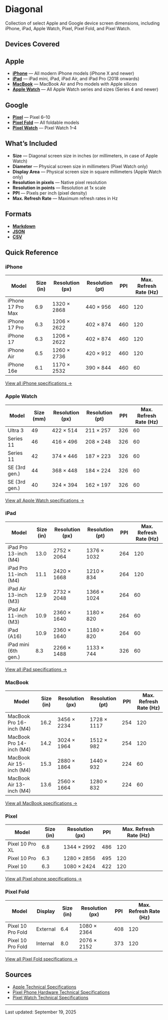 # Diagonal

Collection of select Apple and Google device screen dimensions, including iPhone, iPad, Apple Watch, Pixel, Pixel Fold, and Pixel Watch.

## Devices Covered

## Apple
- **[iPhone](markdown/iphone.md)** — All modern iPhone models (iPhone X and newer)
- **[iPad](markdown/ipad.md)** — iPad mini, iPad, iPad Air, and iPad Pro (2018 onwards)
- **[MacBook](markdown/macbook.md)** — MacBook Air and Pro models with Apple silicon
- **[Apple Watch](markdown/apple-watch.md)** — All Apple Watch series and sizes (Series 4 and newer)

## Google
- **[Pixel](markdown/pixel-phone.md#pixel-phone)** — Pixel 6–10
- **[Pixel Fold](markdown/pixel-phone.md#pixel-fold)** — All foldable models
- **[Pixel Watch](markdown/pixel-watch.md)** — Pixel Watch 1–4

## What’s Included
- **Size** — Diagonal screen size in inches (or millimeters, in case of Apple Watch)
- **Diameter** — Physical screen size in millimeters (Pixel Watch only)
- **Display Area** — Physical screen size in square millimeters (Apple Watch only)
- **Resolution in pixels** — Native pixel resolution
- **Resolution in points** — Resolution at 1x scale
- **PPI** — Pixels per inch (pixel density)
- **Max. Refresh Rate** — Maximum refresh rates in Hz

## Formats

- **[Markdown](markdown)**
- **[JSON](json)**
- **[CSV](csv)**

## Quick Reference

### iPhone
| Model | Size (in) | Resolution (px) | Resolution (pt) | PPI | Max. Refresh Rate (Hz)|
|-------|-----------|-----------------|-----------------|-----|-----------------------|
| iPhone 17 Pro Max | 6.9 | 1320 × 2868 | 440 × 956 | 460 | 120 |
| iPhone 17 Pro | 6.3 | 1206 × 2622 | 402 × 874 | 460 | 120 |
| iPhone 17 | 6.3 | 1206 × 2622 | 402 × 874 | 460 | 120 |
| iPhone Air | 6.5 | 1260 × 2736 | 420 × 912 | 460 | 120 |
| iPhone 16e | 6.1 | 1170 × 2532 | 390 × 844 | 460 | 60 |

[View all iPhone specifications →](markdown/iphone.md)

### Apple Watch
| Model | Size (mm) | Resolution (px) | Resolution (pt) | PPI | Max. Refresh Rate (Hz)|
|-------|-----------|-----------------|-----------------|-----|-----------------------|
| Ultra 3 | 49 | 422 × 514 | 211 × 257 | 326 | 60 |
| Series 11 | 46 | 416 × 496 | 208 × 248 | 326 | 60 |
| Series 11 | 42 | 374 × 446 | 187 × 223 | 326 | 60 |
| SE (3rd gen.) | 44 | 368 × 448 | 184 × 224 | 326 | 60 |
| SE (3rd gen.) | 40 | 324 × 394 | 162 × 197 | 326 | 60 |

[View all Apple Watch specifications →](markdown/apple-watch.md)

### iPad
| Model | Size (in) | Resolution (px) | Resolution (pt) | PPI | Max. Refresh Rate (Hz) |
|-------|-----------|-----------------|-----------------|-----|------------------------|
| iPad Pro 13-inch (M4) | 13.0 | 2752 × 2064 | 1376 × 1032 | 264 | 120 |
| iPad Pro 11-inch (M4) | 11.1 | 2420 × 1668 | 1210 × 834 | 264 | 120 |
| iPad Air 13-inch (M3) | 12.9 | 2732 × 2048 | 1366 × 1024 | 264 | 60 |
| iPad Air 11-inch (M3) | 10.9 | 2360 × 1640 | 1180 × 820 | 264 | 60 |
| iPad (A16) | 10.9 | 2360 × 1640 | 1180 × 820 | 264 | 60 |
| iPad mini (6th gen.) | 8.3 | 2266 × 1488 | 1133 × 744 | 326 | 60 |

[View all iPad specifications →](markdown/ipad.md)

### MacBook
| Model | Size (in) | Resolution (px) | Resolution (pt) | PPI | Max. Refresh Rate (Hz) |
|-------|-----------|-----------------|-----------------|-----|------------------------|
| MacBook Pro 16-inch (M4) | 16.2 | 3456 × 2234 | 1728 × 1117 | 254 | 120 |
| MacBook Pro 14-inch (M4) | 14.2 | 3024 × 1964 | 1512 × 982 | 254 | 120 |
| MacBook Air 15-inch (M4) | 15.3 | 2880 × 1864 | 1440 × 932 | 224 | 60 |
| MacBook Air 13-inch (M4) | 13.6 | 2560 × 1664 | 1280 × 832 | 224 | 60 |

[View all MacBook specifications →](markdown/macbook.md)

### Pixel
| Model | Size (in) | Resolution (px) | PPI | Max. Refresh Rate (Hz) |
|-------|-----------|-----------------|-----|------------------------|
| Pixel 10 Pro XL | 6.8 | 1344 × 2992 | 486 | 120 |
| Pixel 10 Pro | 6.3 | 1280 × 2856 | 495 | 120 |
| Pixel 10 | 6.3 | 1080 × 2424 | 422 | 120 |

[View all Pixel phone specifications →](markdown/pixel-phone.md#pixel-phone)

### Pixel Fold
| Model | Display | Size (in) | Resolution (px) | PPI | Max. Refresh Rate (Hz) |
|-------|---------|--------------------|-----------------|-----|------------------------|
| Pixel 10 Pro Fold | External | 6.4 | 1080 × 2364 | 408 | 120 |
| Pixel 10 Pro Fold | Internal | 8.0 | 2076 × 2152 | 373 | 120 |

[View all Pixel Fold specifications →](markdown/pixel-phone.md#pixel-fold)

## Sources
- [Apple Technical Specifications](https://support.apple.com/specs/)
- [Pixel Phone Hardware Technical Specifications](https://support.google.com/pixelphone/answer/7158570)
- [Pixel Watch Technical Specifications](https://support.google.com/googlepixelwatch/answer/12651869)
---

Last updated: September 19, 2025
